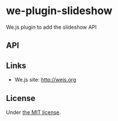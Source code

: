 # we-plugin-slideshow

We.js plugin to add the slideshow API

## API


## Links

* We.js site: http://wejs.org

## License

Under [the MIT license](https://github.com/wejs/we-core/blob/master/LICENSE.md).